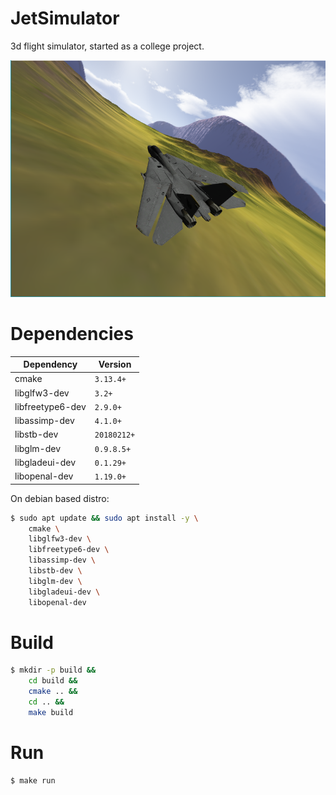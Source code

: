 # JetSimulator 

3d flight simulator, started as a college project.

![Screenshot](screenshot.png)

# Dependencies
| Dependency       | Version     |
|------------------|-------------|
| cmake            | `3.13.4+`   |
| libglfw3-dev     | `3.2+`      |
| libfreetype6-dev | `2.9.0+`    |
| libassimp-dev    | `4.1.0+`    |
| libstb-dev       | `20180212+` |
| libglm-dev       | `0.9.8.5+`  |
| libgladeui-dev   | `0.1.29+`   |
| libopenal-dev    | `1.19.0+`   |

On debian based distro:
```sh
$ sudo apt update && sudo apt install -y \
    cmake \
    libglfw3-dev \
    libfreetype6-dev \
    libassimp-dev \
    libstb-dev \
    libglm-dev \
    libgladeui-dev \
    libopenal-dev
```

# Build

```sh
$ mkdir -p build &&
    cd build &&
    cmake .. &&
    cd .. &&
    make build
```

# Run
```sh
$ make run
```
